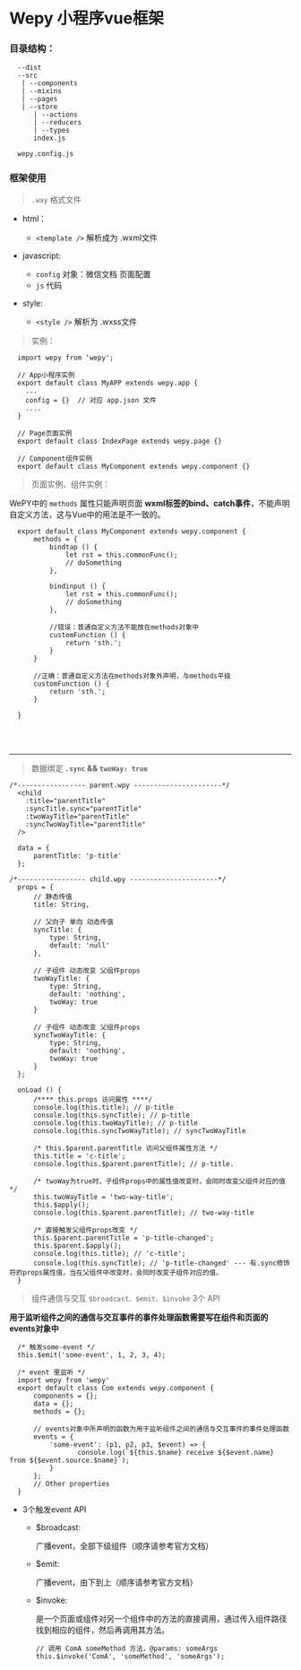 # Wepy 小程序vue框架

### 目录结构：
````
  --dist
  --src
   | --components
   | --mixins
   | --pages
   | --store
      | --actions
      | --reducers
      | --types
      index.js
  
  wepy.config.js  
````

### 框架使用

> `.way` 格式文件
- html：
  - `<template />` 解析成为 .wxml文件
  
- javascript:
  - `config` 对象：微信文档 页面配置
  - `js` 代码

- style:
  - `<style />` 解析为 .wxss文件
  
> 实例：
````
  import wepy from 'wepy';
  
  // App小程序实例
  export default class MyAPP extends wepy.app {
    ...
    config = {}  // 对应 app.json 文件
    ....
  }
  
  // Page页面实例
  export default class IndexPage extends wepy.page {}
  
  // Component组件实例
  export default class MyComponent extends wepy.component {}
````

> 页面实例、组件实例：

WePY中的 `methods` 属性只能声明页面 **wxml标签的bind、catch事件**，不能声明自定义方法，这与Vue中的用法是不一致的。
````
  export default class MyComponent extends wepy.component {
      methods = {
          bindtap () {
              let rst = this.commonFunc();
              // doSomething
          },
  
          bindinput () {
              let rst = this.commonFunc();
              // doSomething
          },
          
          //错误：普通自定义方法不能放在methods对象中
          customFunction () {
              return 'sth.';
          }
      }
  
      //正确：普通自定义方法在methods对象外声明，与methods平级
      customFunction () {
          return 'sth.';
      }
  
  }
````
<br/>
<br/>

---------------------------------

>数据绑定 **`.sync` && `twoWay: true`**

````
/*----------------- parent.wpy ----------------------*/
  <child 
    :title="parentTitle" 
    :syncTitle.sync="parentTitle" 
    :twoWayTitle="parentTitle"
    :syncTwoWayTitle="parentTitle"
  />
  
  data = {
      parentTitle: 'p-title'
  };
  
/*----------------- child.wpy ----------------------*/
  props = {
      // 静态传值
      title: String,
  
      // 父向子 单向 动态传值
      syncTitle: {
          type: String,
          default: 'null'
      },
  
      // 子组件 动态改变 父组件props
      twoWayTitle: {
          type: String,
          default: 'nothing',
          twoWay: true
      }
      
      // 子组件 动态改变 父组件props
      syncTwoWayTitle: {
          type: String,
          default: 'nothing',
          twoWay: true
      }
  };
  
  onLoad () {
      /**** this.props 访问属性 ****/
      console.log(this.title); // p-title
      console.log(this.syncTitle); // p-title
      console.log(this.twoWayTitle); // p-title
      console.log(this.syncTwoWayTitle); // syncTwoWayTitle
  
      /* this.$parent.parentTitle 访问父组件属性方法 */
      this.title = 'c-title';
      console.log(this.$parent.parentTitle); // p-title.
      
      /* twoWay为true时，子组件props中的属性值改变时，会同时改变父组件对应的值 */
      this.twoWayTitle = 'two-way-title';
      this.$apply();
      console.log(this.$parent.parentTitle); // two-way-title
      
      /* 直接触发父组件props改变 */
      this.$parent.parentTitle = 'p-title-changed';
      this.$parent.$apply();
      console.log(this.title); // 'c-title';
      console.log(this.syncTitle); // 'p-title-changed' --- 有.sync修饰符的props属性值，当在父组件中改变时，会同时改变子组件对应的值。
  }

````

> 组件通信与交互 `$broadcast、$emit、$invoke` 3个 API

**用于监听组件之间的通信与交互事件的事件处理函数需要写在组件和页面的events对象中**
````
  /* 触发some-event */
  this.$emit('some-event', 1, 2, 3, 4);
  
  /* event 里监听 */
  import wepy from 'wepy'
  export default class Com extends wepy.component {
      components = {};
      data = {};
      methods = {};
  
      // events对象中所声明的函数为用于监听组件之间的通信与交互事件的事件处理函数
      events = {
          'some-event': (p1, p2, p3, $event) => {
                 console.log(`${this.$name} receive ${$event.name} from ${$event.source.$name}`);
          }
      };
      // Other properties
  }
````

- 3个触发event API
  
  - $broadcast:
  
    广播event，全部下级组件（顺序请参考官方文档）
    
  - $emit:
       
    广播event，由下到上（顺序请参考官方文档）
       
  - $invoke:  
  
    是一个页面或组件对另一个组件中的方法的直接调用，通过传入组件路径找到相应的组件，然后再调用其方法。
    
    ````
    // 调用 ComA someMethod 方法，@params: someArgs
    this.$invoke('ComA', 'someMethod', 'someArgs');
    ````
